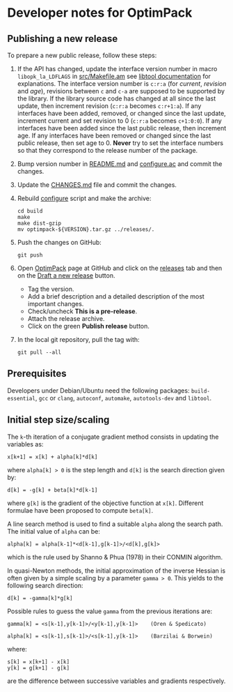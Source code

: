 # Developer notes for OptimPack

## Publishing a new release

To prepare a new public release, follow these steps:

1. If the API has changed, update the interface version number in macro
   `libopk_la_LDFLAGS` in [src/Makefile.am](../src/Makefile.am) see [libtool
   documentation](http://www.gnu.org/software/libtool/manual/html_node/Updating-version-info.html)
   for explanations.  The interface version number is `c:r:a` (for *current*,
   *revision* and *age*), revisions between `c` and `c-a` are supposed to be
   supported by the library.  If the library source code has changed at all
   since the last update, then increment revision (`c:r:a` becomes `c:r+1:a`).
   If any interfaces have been added, removed, or changed since the last
   update, increment current and set revision to 0 (`c:r:a` becomes `c+1:0:0`).
   If any interfaces have been added since the last public release, then
   increment age.  If any interfaces have been removed or changed since the
   last public release, then set age to 0.  **Never** try to set the interface
   numbers so that they correspond to the release number of the package.

2. Bump version number in [README.md](../README.md) and
   [configure.ac](../configure.ac) and commit the changes.

3. Update the [CHANGES.md](./CHANGES.md) file and commit the changes.

4. Rebuild [configure](./configure) script and make the archive:
   ```{.sh}
   cd build
   make
   make dist-gzip
   mv optimpack-${VERSION}.tar.gz ../releases/.
   ```

5. Push the changes on GitHub:
   ```{.sh}
   git push
   ```

6. Open [OptimPack](https://github.com/emmt/OptimPack) page at GitHub and click
   on the [releases](https://github.com/emmt/OptimPack/releases) tab and then
   on the [Draft a new release](https://github.com/emmt/OptimPack/releases/new)
   button.

   - Tag the version.
   - Add a brief description and a detailed description of the most important
     changes.
   - Check/uncheck **This is a pre-release**.
   - Attach the release archive.
   - Click on the green **Publish release** button.

7. In the local git repository, pull the tag with:
   ```{.sh}
   git pull --all
   ```


## Prerequisites

Developers under Debian/Ubuntu need the following packages: `build-essential`,
`gcc` or `clang`, `autoconf`, `automake`, `autotools-dev` and `libtool`.

## Initial step size/scaling

The `k`-th iteration of a conjugate gradient method consists in updating the
variables as:

    x[k+1] = x[k] + alpha[k]*d[k]

where `alpha[k] > 0` is the step length and `d[k]` is the search direction
given by:

    d[k] = -g[k] + beta[k]*d[k-1]

where `g[k]` is the gradient of the objective function at `x[k]`.  Different
formulae have been proposed to compute `beta[k]`.

A line search method is used to find a suitable `alpha` along the search
path.  The initial value of `alpha` can be:

    alpha[k] = alpha[k-1]*<d[k-1],g[k-1]>/<d[k],g[k]>

which is the rule used by Shanno & Phua (1978) in their CONMIN algorithm.


In quasi-Newton methods, the initial approximation of the inverse Hessian is
often given by a simple scaling by a parameter `gamma > 0`.  This yields to
the following search direction:

    d[k] = -gamma[k]*g[k]

Possible rules to guess the value `gamma` from the previous iterations are:

    gamma[k] = <s[k-1],y[k-1]>/<y[k-1],y[k-1]>    (Oren & Spedicato)

    alpha[k] = <s[k-1],s[k-1]>/<s[k-1],y[k-1]>    (Barzilai & Borwein)

where:

    s[k] = x[k+1] - x[k]
    y[k] = g[k+1] - g[k]

are the difference between successive variables and gradients respectively.
